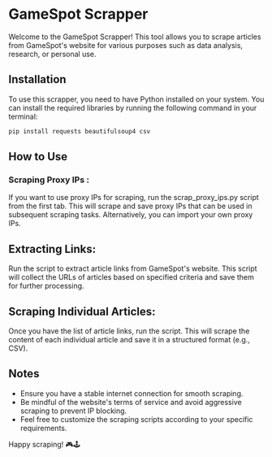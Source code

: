 # GameSpot Scrapper

Welcome to the GameSpot Scrapper! This tool allows you to scrape articles from GameSpot's website for various purposes such as data analysis, research, or personal use.

## Installation

To use this scrapper, you need to have Python installed on your system. You can install the required libraries by running the following command in your terminal:

```bash
pip install requests beautifulsoup4 csv 
```
## How to Use
### Scraping Proxy IPs :
If you want to use proxy IPs for scraping, run the scrap_proxy_ips.py script from the first tab. This will scrape and save proxy IPs that can be used in subsequent scraping tasks. Alternatively, you can import your own proxy IPs.

## Extracting Links:
Run the  script to extract article links from GameSpot's website. This script will collect the URLs of articles based on specified criteria and save them for further processing.

## Scraping Individual Articles:
Once you have the list of article links, run the script. This will scrape the content of each individual article and save it in a structured format (e.g., CSV).
## Notes
* Ensure you have a stable internet connection for smooth scraping.
* Be mindful of the website's terms of service and avoid aggressive scraping to prevent IP blocking.
* Feel free to customize the scraping scripts according to your specific requirements.

Happy scraping! 🎮🕹️

